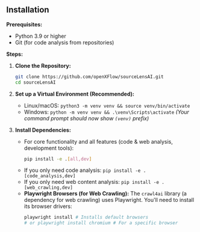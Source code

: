 ## Installation

**Prerequisites:**

*   Python 3.9 or higher
*   Git (for code analysis from repositories)

**Steps:**

1.  **Clone the Repository:**
    ```bash
    git clone https://github.com/openXFlow/sourceLensAI.git
    cd sourceLensAI
    ```

2.  **Set up a Virtual Environment (Recommended):**
    *   Linux/macOS: `python3 -m venv venv && source venv/bin/activate`
    *   Windows: `python -m venv venv && .\venv\Scripts\activate`
    *(Your command prompt should now show `(venv)` prefix)*

3.  **Install Dependencies:**
    *   For core functionality and all features (code & web analysis, development tools):
        ```bash
        pip install -e .[all,dev]
        ```
    *   If you only need code analysis: `pip install -e .[code_analysis,dev]`
    *   If you only need web content analysis: `pip install -e .[web_crawling,dev]`
    *   **Playwright Browsers (for Web Crawling):** The `crawl4ai` library (a dependency for web crawling) uses Playwright. You'll need to install its browser drivers:
        ```bash
        playwright install # Installs default browsers
        # or playwright install chromium # For a specific browser
        ```

